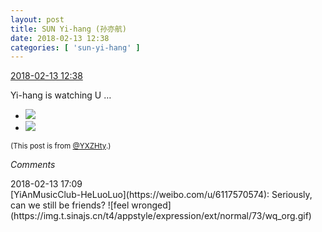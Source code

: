```yaml
---
layout: post
title: SUN Yi-hang (孙亦航)
date: 2018-02-13 12:38
categories: [ 'sun-yi-hang' ]
---
```


<div class="weibo-info">
  <a href="https://weibo.com/2565158051/G2UBAkDo3">2018-02-13 12:38</a>
</div>

Yi-hang is watching U …

<!-- more -->

<ul class="weibo-pic-list-1">
  <li class="weibo-pic">
    <a href="http://wx1.sinaimg.cn/mw690/98e534a3ly1foepqeorerj21og2iox6s.jpg"><img src="http://wx1.sinaimg.cn/thumb150/98e534a3ly1foepqeorerj21og2iox6s.jpg"/></a>
  </li>
  <li class="weibo-pic">
    <a href="http://wx3.sinaimg.cn/mw690/98e534a3ly1foepqyevt7j21og2ioqv8.jpg"><img src="http://wx3.sinaimg.cn/thumb150/98e534a3ly1foepqyevt7j21og2ioqv8.jpg"/></a>
  </li>
</ul>

<small>(This post is from [@YXZHty](http://weibo.com/2565158051).)</small>

*Comments*

<div class="weibo-info">2018-02-13 17:09</div>
[YiAnMusicClub-HeLuoLuo](https://weibo.com/u/6117570574): Seriously, can we still be friends? ![feel wronged](https://img.t.sinajs.cn/t4/appstyle/expression/ext/normal/73/wq_org.gif)
